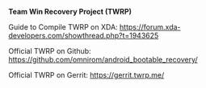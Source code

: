 **Team Win Recovery Project (TWRP)**

Guide to Compile TWRP on XDA:
https://forum.xda-developers.com/showthread.php?t=1943625

Official TWRP on Github:
https://github.com/omnirom/android_bootable_recovery/

Official TWRP on Gerrit: 
https://gerrit.twrp.me/
